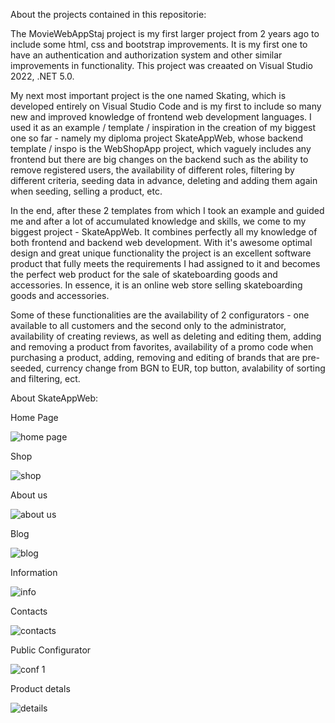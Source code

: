 About the projects contained in this repositorie: 

The MovieWebAppStaj project is my first larger project from 2 years ago to include some html, css and bootstrap improvements. 
It is my first one to have an authentication and authorization system and other similar improvements in functionality. 
This project was creaated on Visual Studio 2022, .NET 5.0.

My next most important project is the one named Skating, which is developed entirely on Visual Studio Code and is my first to include so many new and improved knowledge of frontend web development languages. 
I used it as an example / template / inspiration in the creation of my biggest one so far - namely my diploma project SkateAppWeb, whose backend template / inspo is the WebShopApp project,
which vaguely includes any frontend but there are big changes on the backend such as the ability to remove registered users, the availability of different roles, filtering by different criteria, 
seeding data in advance, deleting and adding them again when seeding, selling a product, etc.

In the end, after these 2 templates from which I took an example and guided me and after a lot of accumulated knowledge and skills, we come to my biggest project - SkateAppWeb.
It combines perfectly all my knowledge of both frontend and backend web development. With it's awesome optimal design and great unique functionality the project is an excellent software product that fully meets the requirements
I had assigned to it and becomes the perfect web product for the sale of skateboarding goods and accessories. In essence, it is an online web store selling skateboarding goods and accessories.

Some of these functionalities are the availability of 2 configurators - one available to all customers and the second only to the administrator, availability of creating reviews, as well as deleting and editing them, 
adding and removing a product from favorites, availability of a promo code when purchasing a product, adding, removing and editing of brands that are pre-seeded,  currency change from BGN to EUR, top button, avalability of sorting and filtering, ect.

About SkateAppWeb: 

Home Page

![home page ](https://github.com/izabellaT/Big-Finished-Projets/assets/124555888/efa03f9d-4698-4852-8fb4-ea291916d55b)

Shop

![shop](https://github.com/izabellaT/Big-Finished-Projets/assets/124555888/ac601c24-2140-44f6-adbb-3fa979c364bd)

About us

![about us](https://github.com/izabellaT/Big-Finished-Projets/assets/124555888/8aee5242-a769-487a-888b-bfa9f13e9a44)

Blog

![blog](https://github.com/izabellaT/Big-Finished-Projets/assets/124555888/233d70f4-0631-45f7-b5e4-8d75d32c625a)

Information

![info](https://github.com/izabellaT/Big-Finished-Projets/assets/124555888/8f4824b5-2e45-44c8-8540-78e58323c0ab)

Contacts 

![contacts](https://github.com/izabellaT/Big-Finished-Projets/assets/124555888/bc9e4a5b-3980-4f69-9378-7fbd871fe52c)

Public Configurator

![conf 1](https://github.com/izabellaT/Big-Finished-Projets/assets/124555888/d0d81090-b46e-4658-8389-2e59d3851317)

Product detals

![details](https://github.com/izabellaT/Big-Finished-Projets/assets/124555888/f24f3c01-43fb-469f-8aec-20a09f3d2304)





